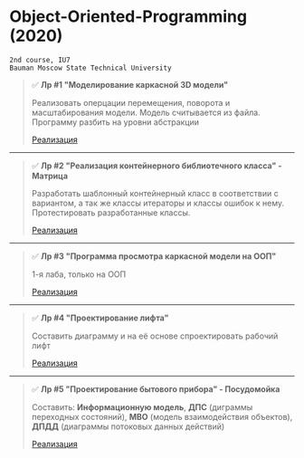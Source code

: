 # Object-Oriented-Programming (2020)

```
2nd course, IU7
Bauman Moscow State Technical University
```

> :white_check_mark: **Лр #1 "Моделирование каркасной 3D модели"**
> 
> Реализовать оперцации перемещения, поворота и масштабирования модели. 
> Модель считывается из файла. 
> Программу разбить на уровни абстракции
>
> [Реализация](https://github.com/shlyapik228/bmstu_oop/tree/master/lab_01)
___

> :white_check_mark: **Лр #2 "Реализация контейнерного библиотечного класса" - Матрица**
> 
> Разработать шаблонный контейнерный класс в соответствии с вариантом, а так же классы
> итераторы и классы ошибок к нему. Протестировать разработанные классы.
>
> [Реализация](https://github.com/shlyapik228/bmstu_oop/tree/master/lab_02)
___

> :white_check_mark: **Лр #3 "Программа просмотра каркасной модели на ООП"** 
>
> 1-я лаба, только на ООП
>
> [Реализация](https://www.youtube.com/watch?v=bwD8G3a86p8)
___

> :white_check_mark: **Лр #4 "Проектирование лифта"**
>
> Составить диаграмму и на её основе спроектировать рабочий лифт
>
> [Реализация](https://github.com/shlyapik228/bmstu_oop/tree/master/lab_04)
___

> :white_check_mark: **Лр #5 "Проектирование бытового прибора" - Посудомойка**
> 
> Составить: **Информационную модель**, **ДПС** (диграммы переходных состояний), **МВО** (модель взаимодействия объектов), 
> **ДПДД** (диаграммы потоковых данных действий)
>
> [Реализация](https://github.com/shlyapik228/bmstu_oop/tree/master/lab_05)
